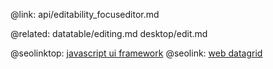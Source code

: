 @link: api/editability_focuseditor.md

@related:
	datatable/editing.md
    desktop/edit.md

@seolinktop: [javascript ui framework](https://webix.com)
@seolink: [web datagrid](https://webix.com/widget/datatable/)